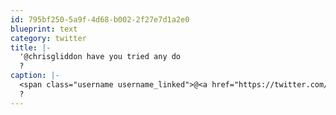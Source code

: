 ```yaml
---
id: 795bf250-5a9f-4d68-b002-2f27e7d1a2e0
blueprint: text
category: twitter
title: |-
  '@chrisgliddon have you tried any do
  ?
caption: |-
  <span class="username username_linked">@<a href="https://twitter.com/chrisgliddon" title="Chris Gliddon 🐯">chrisgliddon</a></span> have you tried any do
  ?
---
```

